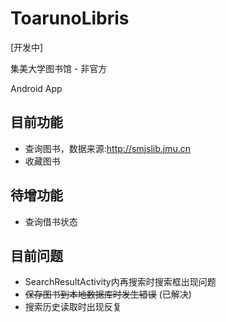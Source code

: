# ToarunoLibris
[开发中]

集美大学图书馆 - 非官方

Android App

## 目前功能
* 查询图书，数据来源:http://smjslib.jmu.cn
* 收藏图书

## 待增功能
* 查询借书状态

## 目前问题
* SearchResultActivity内再搜索时搜索框出现问题
* ~~保存图书到本地数据库时发生错误~~ (已解决)
* 搜索历史读取时出现反复